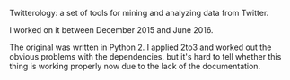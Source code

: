 Twitterology: a set of tools for mining and analyzing data from Twitter.

I worked on it between December 2015 and June 2016.

The original was written in Python 2.
I applied 2to3 and worked out the obvious problems
with the dependencies, but it's hard to tell
whether this thing is working properly now
due to the lack of the documentation.
